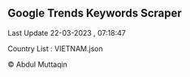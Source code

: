 

## Google Trends Keywords Scraper 
 
Last Update 22-03-2023 , 07:18:47

Country List :
VIETNAM.json



© Abdul Muttaqin 
